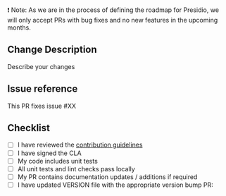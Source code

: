 :exclamation: Note: As we are in the process of defining the roadmap for Presidio, we will only accept PRs with bug fixes and no new features in the upcoming months.

## Change Description
Describe your changes

## Issue reference
This PR fixes issue #XX

## Checklist
- [ ] I have reviewed the [contribution guidelines](../../CONTRIBUTING.md)
- [ ] I have signed the CLA
- [ ] My code includes unit tests
- [ ] All unit tests and lint checks pass locally
- [ ] My PR contains documentation updates / additions if required
- [ ] I have updated VERSION file with the appropriate version bump
PR: 
